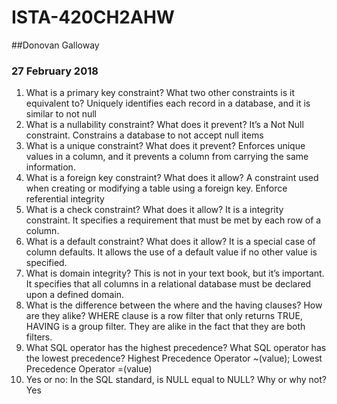 # ISTA-420CH2AHW
##Donovan Galloway
### 27 February 2018

1. What is a primary key constraint? What two other constraints is it equivalent to? Uniquely identifies each record in a database, and it is similar to not null
1. What is a nullability constraint? What does it prevent? It’s a Not Null constraint. Constrains a database to not accept null items
1. What is a unique constraint? What does it prevent?  Enforces unique values in a column, and it prevents a column from carrying the same information.
1. What is a foreign key constraint? What does it allow? A constraint used when creating or modifying a table using a foreign key. Enforce referential integrity
1. What is a check constraint? What does it allow? It is a integrity constraint. It specifies a requirement that must be met by each row of a column.	
1. What is a default constraint? What does it allow? It is a special case of column defaults. It allows the use of a default value if no other value is specified.
1. What is domain integrity? This is not in your text book, but it’s important. It specifies that all columns in a relational database must be declared upon a defined domain.	
1. What is the difference between the where and the having clauses? How are they alike? WHERE clause is a row filter that only returns TRUE, HAVING is a group filter. They are alike in the fact that they are both filters.
1. What SQL operator has the highest precedence? What SQL operator has the lowest precedence? Highest Precedence Operator ~(value); Lowest Precedence Operator =(value)
1. Yes or no: In the SQL standard, is NULL equal to NULL? Why or why not? Yes

